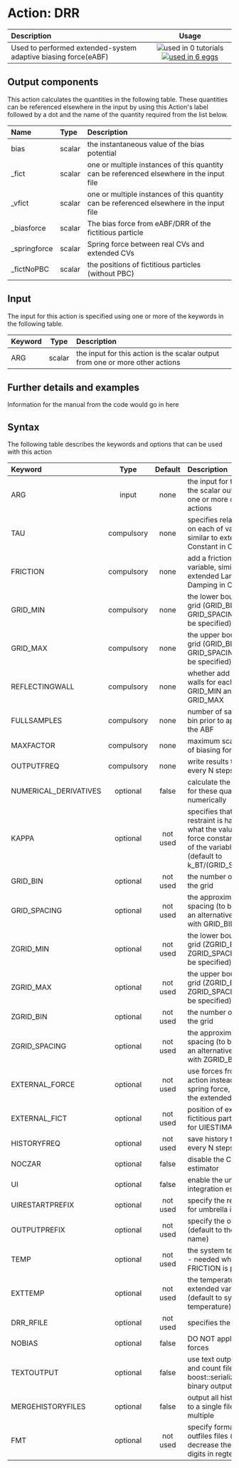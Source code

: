 # Action: DRR

| Description    | Usage |
|:--------|:--------:|
| Used to performed extended-system adaptive biasing force(eABF) | ![used in 0 tutorials](https://img.shields.io/badge/tutorials-0-red.svg)[![used in 6 eggs](https://img.shields.io/badge/nest-6-green.svg)](https://www.plumed-nest.org/browse.html?search=DRR) | 

## Output components

This action calculates the quantities in the following table.  These quantities can be referenced elsewhere in the input by using this Action's label followed by a dot and the name of the quantity required from the list below.

| Name | Type | Description |
|:-------|:-----|:-------|
| bias | scalar | the instantaneous value of the bias potential | 
| _fict | scalar | one or multiple instances of this quantity can be referenced elsewhere in the input file | 
| _vfict | scalar | one or multiple instances of this quantity can be referenced elsewhere in the input file | 
| _biasforce | scalar | The bias force from eABF/DRR of the fictitious particle | 
| _springforce | scalar | Spring force between real CVs and extended CVs | 
| _fictNoPBC | scalar | the positions of fictitious particles (without PBC) | 


## Input

The input for this action is specified using one or more of the keywords in the following table.

| Keyword |  Type | Description |
|:--------|:------:|:-----------|
| ARG | scalar | the input for this action is the scalar output from one or more other actions |


## Further details and examples 
Information for the manual from the code would go in here 
## Syntax 
The following table describes the keywords and options that can be used with this action 

| Keyword | Type | Default | Description |
|:-------|:----:|:-------:|:-----------|
| ARG | input | none | the input for this action is the scalar output from one or more other actions |
| TAU | compulsory | none |  specifies relaxation time on each of variables are, similar to extended Time Constant in Colvars |
| FRICTION | compulsory | none |  add a friction to the variable, similar to extended Langevin Damping in Colvars |
| GRID_MIN | compulsory | none | the lower bounds for the grid (GRID_BIN or GRID_SPACING should be specified) |
| GRID_MAX | compulsory | none | the upper bounds for the grid (GRID_BIN or GRID_SPACING should be specified) |
| REFLECTINGWALL | compulsory | none |  whether add reflecting walls for each CV at GRID_MIN and GRID_MAX |
| FULLSAMPLES | compulsory | none |  number of samples in a bin prior to application of the ABF |
| MAXFACTOR | compulsory | none |  maximum scaling factor of biasing force |
| OUTPUTFREQ | compulsory | none | write results to a file every N steps |
| NUMERICAL_DERIVATIVES | optional | false |  calculate the derivatives for these quantities numerically |
| KAPPA | optional | not used | specifies that the restraint is harmonic and what the values of the force constants on each of the variables are (default to k_BT/(GRID_SPACING)^2) |
| GRID_BIN | optional | not used | the number of bins for the grid |
| GRID_SPACING | optional | not used | the approximate grid spacing (to be used as an alternative or together with GRID_BIN) |
| ZGRID_MIN | optional | not used | the lower bounds for the grid (ZGRID_BIN or ZGRID_SPACING should be specified) |
| ZGRID_MAX | optional | not used | the upper bounds for the grid (ZGRID_BIN or ZGRID_SPACING should be specified) |
| ZGRID_BIN | optional | not used | the number of bins for the grid |
| ZGRID_SPACING | optional | not used | the approximate grid spacing (to be used as an alternative or together with ZGRID_BIN) |
| EXTERNAL_FORCE | optional | not used | use forces from other action instead of internal spring force, this disable the extended system! |
| EXTERNAL_FICT | optional | not used | position of external fictitious particles, useful for UIESTIMATOR |
| HISTORYFREQ | optional | not used | save history to a file every N steps |
| NOCZAR | optional | false |  disable the CZAR estimator |
| UI | optional | false |  enable the umbrella integration estimator |
| UIRESTARTPREFIX | optional | not used | specify the restart files for umbrella integration |
| OUTPUTPREFIX | optional | not used | specify the output prefix (default to the label name) |
| TEMP | optional | not used | the system temperature - needed when FRICTION is present |
| EXTTEMP | optional | not used | the temperature of extended variables (default to system temperature) |
| DRR_RFILE | optional | not used | specifies the restart file ( |
| NOBIAS | optional | false |  DO NOT apply bias forces |
| TEXTOUTPUT | optional | false |  use text output for grad and count files instead of boost::serialization binary output |
| MERGEHISTORYFILES | optional | false |  output all historic results to a single file rather than multiple  |
| FMT | optional | not used | specify format for outfiles files (useful for decrease the number of digits in regtests) |
